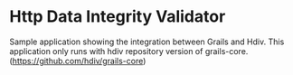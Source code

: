 Http Data Integrity Validator
=============================
Sample application showing the integration between Grails and Hdiv. This application only runs with hdiv repository version of grails-core. (https://github.com/hdiv/grails-core) 